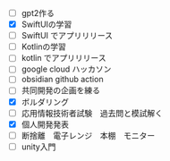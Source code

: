 - [ ] gpt2作る
- [x] SwiftUIの学習
- [ ] SwiftUI でアプリリリース
- [ ] Kotlinの学習
- [ ] kotlin でアプリリリース
- [ ] google cloud ハッカソン
- [ ] obsidian github action
- [ ] 共同開発の企画を練る
- [x] ボルダリング
- [ ] 応用情報技術者試験　過去問と模試解く
- [x] 個人開発発表
- [ ] 断捨離　電子レンジ　本棚　モニター
- [ ] unity入門